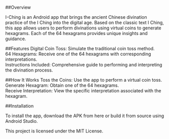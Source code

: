 ##Overview

I-Ching is an Android app that brings the ancient Chinese divination practice of the I Ching into the digital age. Based on the classic text I Ching, this app allows users to perform divinations using virtual coins to generate hexagrams. Each of the 64 hexagrams provides unique insights and guidance.  

##Features
    Digital Coin Toss: Simulate the traditional coin toss method.  
    64 Hexagrams: Receive one of the 64 hexagrams with corresponding interpretations.  
    Instructions Included: Comprehensive guide to performing and interpreting the divination process.  

##How It Works
    Toss the Coins: Use the app to perform a virtual coin toss.  
    Generate Hexagram: Obtain one of the 64 hexagrams.  
    Receive Interpretation: View the specific interpretation associated with the hexagram.  

##Installation

To install the app, download the APK from here or build it from source using Android Studio.

This project is licensed under the MIT License.

